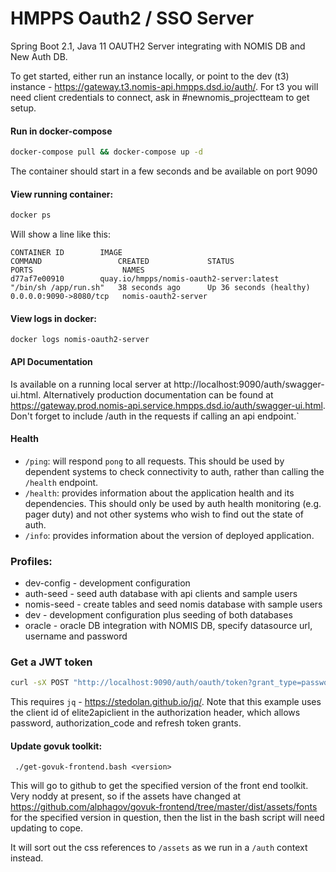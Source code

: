 # HMPPS Oauth2 / SSO Server

Spring Boot 2.1, Java 11 OAUTH2 Server integrating with NOMIS DB and New Auth DB.

To get started, either run an instance locally, or point to the dev (t3) instance - https://gateway.t3.nomis-api.hmpps.dsd.io/auth/.
For t3 you will need client credentials to connect, ask in #newnomis_projectteam to get setup.

#### Run in docker-compose
```bash
docker-compose pull && docker-compose up -d
```
The container should start in a few seconds and be available on port 9090

#### View running container:

```bash
docker ps
```
Will show a line like this:
```
CONTAINER ID        IMAGE                                         COMMAND                 CREATED             STATUS                    PORTS                    NAMES
d77af7e00910        quay.io/hmpps/nomis-oauth2-server:latest   "/bin/sh /app/run.sh"   38 seconds ago      Up 36 seconds (healthy)   0.0.0.0:9090->8080/tcp   nomis-oauth2-server
```

#### View logs in docker:
```docker logs nomis-oauth2-server```

#### API Documentation

Is available on a running local server at http://localhost:9090/auth/swagger-ui.html.  Alternatively production
documentation can be found at https://gateway.prod.nomis-api.service.hmpps.dsd.io/auth/swagger-ui.html.  Don't forget to
include /auth in the requests if calling an api endpoint.`

#### Health

- `/ping`: will respond `pong` to all requests.  This should be used by dependent systems to check connectivity to auth,
rather than calling the `/health` endpoint.
- `/health`: provides information about the application health and its dependencies.  This should only be used
by auth health monitoring (e.g. pager duty) and not other systems who wish to find out the state of auth.
- `/info`: provides information about the version of deployed application.

### Profiles:
- dev-config - development configuration
- auth-seed - seed auth database with api clients and sample users
- nomis-seed - create tables and seed nomis database with sample users
- dev - development configuration plus seeding of both databases
- oracle - oracle DB integration with NOMIS DB, specify datasource url, username and password

### Get a JWT token
```bash
curl -sX POST "http://localhost:9090/auth/oauth/token?grant_type=password&username=ITAG_USER&password=password" -H 'Authorization: Basic ZWxpdGUyYXBpY2xpZW50OmNsaWVudHNlY3JldA==' | jq .access_token
```
This requires `jq` - https://stedolan.github.io/jq/.  Note that this example uses the client id of elite2apiclient in 
the authorization header, which allows password, authorization_code and refresh token grants.

#### Update govuk toolkit:
``` ./get-govuk-frontend.bash <version>```

This will go to github to get the specified version of the front end toolkit.  Very noddy at present, so if the assets have changed at https://github.com/alphagov/govuk-frontend/tree/master/dist/assets/fonts for the specified version in question, then the list in the bash script will need updating to cope.

It will sort out the css references to `/assets` as we run in a `/auth` context instead. 
